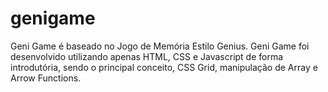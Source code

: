 # genigame
Geni Game é baseado no Jogo de Memória Estilo Genius.
Geni Game foi desenvolvido utilizando apenas HTML, CSS e Javascript de forma introdutória, sendo o principal conceito, CSS Grid, manipulação de Array e Arrow Functions.
